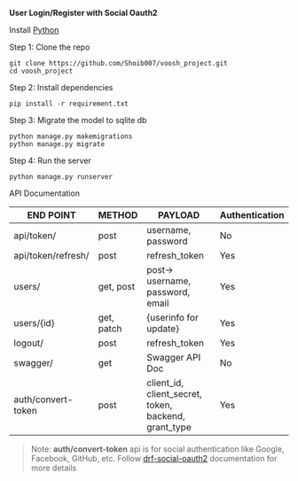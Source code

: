 **User Login/Register with Social Oauth2**

Install [Python](https://www.python.org/downloads/)

Step 1:
Clone the repo

    git clone https://github.com/Shoib007/voosh_project.git
    cd voosh_project

Step 2:
Install dependencies

    pip install -r requirement.txt

Step 3:
Migrate the model to sqlite db

    python manage.py makemigrations
    python manage.py migrate

Step 4:
Run the server

    python manage.py runserver

API Documentation


| END POINT | METHOD | PAYLOAD  | Authentication |
|--|--|--|--|
| api/token/ | post | username, password | No |
| api/token/refresh/ | post | refresh_token| Yes |
| users/ | get, post| post-> username, password, email | Yes|
| users/{id} | get, patch| {userinfo for update} | Yes |
| logout/ | post | refresh_token | Yes |
| swagger/ | get| Swagger API Doc | No |
| auth/convert-token | post| client_id, client_secret, token, backend, grant_type | Yes|


> Note: **auth/convert-token** api is for social authentication like Google, Facebook, GitHub, etc.
> Follow [drf-social-oauth2](https://drf-social-oauth2.readthedocs.io/en/latest/integration.html) documentation for more details







